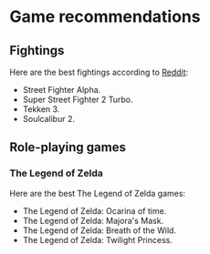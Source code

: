 # Game recommendations

## Fightings

Here are the best fightings according to [Reddit](https://www.reddit.com/r/Fighters/comments/8aodlb/best_fighting_games_of_all_time/):

- Street Fighter Alpha.
- Super Street Fighter 2 Turbo.
- Tekken 3.
- Soulcalibur 2.

## Role-playing games

### The Legend of Zelda

Here are the best The Legend of Zelda games:

- The Legend of Zelda: Ocarina of time.
- The Legend of Zelda: Majora's Mask.
- The Legend of Zelda: Breath of the Wild.
- The Legend of Zelda: Twilight Princess.


